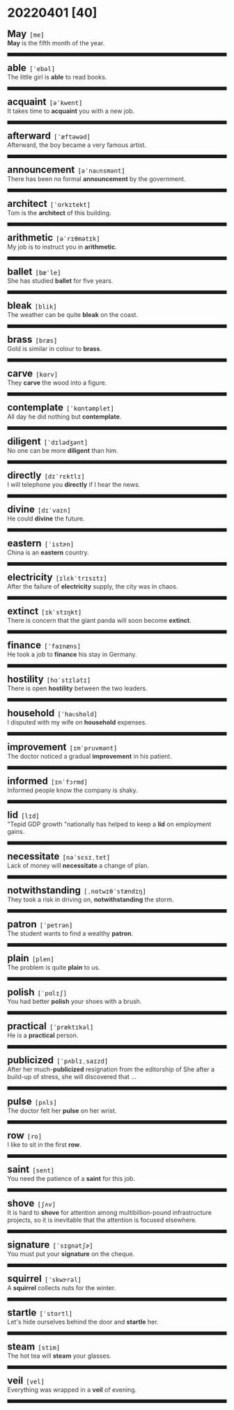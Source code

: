 <style>
/*不显示details的三角符号*/
details > summary::marker {
    display: none;
    content: none;
}
/*去掉外边框*/
details summary{
    outline:none;
    cursor:pointer;/*鼠标放上去之后变成手型*/
}
/*去掉前面默认的小黑三角*/
details summary::-webkit-details-marker{
    display:none; 
}
</style>
# 20220401 [40]  

<div style="display: flex;align-items: baseline;">
    <h2 style="margin-bottom: 0;margin-top: 0">May</h2>
    <p style="padding:0 .5em; margin: 0;font-family: monospace;">[me]</p>
    <p class="interpretation_52012" style="display:none ;padding:0 .5em; margin: 0; white-space: nowrap;overflow: hidden;text-overflow: ellipsis;">n. 五月</p>
</div>
<details class="details_52012">
    <summary style="color: #303030;"><strong>May</strong> is the fifth month of the year.</summary>
    五月是一年里的第五个月。
</details>
<hr style="padding-bottom: 0.5em;" />


<div style="display: flex;align-items: baseline;">
    <h2 style="margin-bottom: 0;margin-top: 0">able</h2>
    <p style="padding:0 .5em; margin: 0;font-family: monospace;">[ˈebəl]</p>
    <p class="interpretation_52012" style="display:none ;padding:0 .5em; margin: 0; white-space: nowrap;overflow: hidden;text-overflow: ellipsis;">adj. 能…的；有能力的；能干的</p>
</div>
<details class="details_52012">
    <summary style="color: #303030;">The little girl is <strong>able</strong> to read books.</summary>
    这个小女孩能看书了。
</details>
<hr style="padding-bottom: 0.5em;" />


<div style="display: flex;align-items: baseline;">
    <h2 style="margin-bottom: 0;margin-top: 0">acquaint</h2>
    <p style="padding:0 .5em; margin: 0;font-family: monospace;">[əˈkwent]</p>
    <p class="interpretation_52012" style="display:none ;padding:0 .5em; margin: 0; white-space: nowrap;overflow: hidden;text-overflow: ellipsis;">v. 使熟悉；使相识</p>
</div>
<details class="details_52012">
    <summary style="color: #303030;">It takes time to <strong>acquaint</strong> you with a new job.</summary>
    使自己熟悉一项新的工作是需要时间的。
</details>
<hr style="padding-bottom: 0.5em;" />


<div style="display: flex;align-items: baseline;">
    <h2 style="margin-bottom: 0;margin-top: 0">afterward</h2>
    <p style="padding:0 .5em; margin: 0;font-family: monospace;">[ˈæftəwəd]</p>
    <p class="interpretation_52012" style="display:none ;padding:0 .5em; margin: 0; white-space: nowrap;overflow: hidden;text-overflow: ellipsis;">adv. 之后；后来</p>
</div>
<details class="details_52012">
    <summary style="color: #303030;">Afterward, the boy became a very famous artist.</summary>
    后来，这男孩成为一个很有名的艺术家。
</details>
<hr style="padding-bottom: 0.5em;" />


<div style="display: flex;align-items: baseline;">
    <h2 style="margin-bottom: 0;margin-top: 0">announcement</h2>
    <p style="padding:0 .5em; margin: 0;font-family: monospace;">[əˈnaᴜnsmənt]</p>
    <p class="interpretation_52012" style="display:none ;padding:0 .5em; margin: 0; white-space: nowrap;overflow: hidden;text-overflow: ellipsis;">n. 通告；宣告</p>
</div>
<details class="details_52012">
    <summary style="color: #303030;">There has been no formal <strong>announcement</strong> by the government.</summary>
    政府未作正式通告。
</details>
<hr style="padding-bottom: 0.5em;" />


<div style="display: flex;align-items: baseline;">
    <h2 style="margin-bottom: 0;margin-top: 0">architect</h2>
    <p style="padding:0 .5em; margin: 0;font-family: monospace;">[ˈɑrkɪtekt]</p>
    <p class="interpretation_52012" style="display:none ;padding:0 .5em; margin: 0; white-space: nowrap;overflow: hidden;text-overflow: ellipsis;">n. 建筑师；创制者；设计者</p>
</div>
<details class="details_52012">
    <summary style="color: #303030;">Tom is the <strong>architect</strong> of this building.</summary>
    汤姆是该建筑的建筑师。
</details>
<hr style="padding-bottom: 0.5em;" />


<div style="display: flex;align-items: baseline;">
    <h2 style="margin-bottom: 0;margin-top: 0">arithmetic</h2>
    <p style="padding:0 .5em; margin: 0;font-family: monospace;">[əˈrɪθmətɪk]</p>
    <p class="interpretation_52012" style="display:none ;padding:0 .5em; margin: 0; white-space: nowrap;overflow: hidden;text-overflow: ellipsis;">n. 算术</p>
</div>
<details class="details_52012">
    <summary style="color: #303030;">My job is to instruct you in <strong>arithmetic</strong>.</summary>
    我的工作就是指导你学算术。
</details>
<hr style="padding-bottom: 0.5em;" />


<div style="display: flex;align-items: baseline;">
    <h2 style="margin-bottom: 0;margin-top: 0">ballet</h2>
    <p style="padding:0 .5em; margin: 0;font-family: monospace;">[bæˈle]</p>
    <p class="interpretation_52012" style="display:none ;padding:0 .5em; margin: 0; white-space: nowrap;overflow: hidden;text-overflow: ellipsis;">n. 芭蕾舞；芭蕾</p>
</div>
<details class="details_52012">
    <summary style="color: #303030;">She has studied <strong>ballet</strong> for five years.</summary>
    她学芭蕾舞已经五年了。
</details>
<hr style="padding-bottom: 0.5em;" />


<div style="display: flex;align-items: baseline;">
    <h2 style="margin-bottom: 0;margin-top: 0">bleak</h2>
    <p style="padding:0 .5em; margin: 0;font-family: monospace;">[blik]</p>
    <p class="interpretation_52012" style="display:none ;padding:0 .5em; margin: 0; white-space: nowrap;overflow: hidden;text-overflow: ellipsis;">adj. 荒凉的；阴冷的；凄凉的；无望的；沮丧的</p>
</div>
<details class="details_52012">
    <summary style="color: #303030;">The weather can be quite <strong>bleak</strong> on the coast.</summary>
    沿海地区的天气会非常阴冷。
</details>
<hr style="padding-bottom: 0.5em;" />


<div style="display: flex;align-items: baseline;">
    <h2 style="margin-bottom: 0;margin-top: 0">brass</h2>
    <p style="padding:0 .5em; margin: 0;font-family: monospace;">[bræs]</p>
    <p class="interpretation_52012" style="display:none ;padding:0 .5em; margin: 0; white-space: nowrap;overflow: hidden;text-overflow: ellipsis;">n. 黄铜；黄铜制品；厚脸皮</p>
</div>
<details class="details_52012">
    <summary style="color: #303030;">Gold is similar in colour to <strong>brass</strong>.</summary>
    金与黄铜的颜色相似。
</details>
<hr style="padding-bottom: 0.5em;" />


<div style="display: flex;align-items: baseline;">
    <h2 style="margin-bottom: 0;margin-top: 0">carve</h2>
    <p style="padding:0 .5em; margin: 0;font-family: monospace;">[kɑrv]</p>
    <p class="interpretation_52012" style="display:none ;padding:0 .5em; margin: 0; white-space: nowrap;overflow: hidden;text-overflow: ellipsis;">v. 雕刻；切开</p>
</div>
<details class="details_52012">
    <summary style="color: #303030;">They <strong>carve</strong> the wood into a figure.</summary>
    他们把木头雕刻成像。
</details>
<hr style="padding-bottom: 0.5em;" />


<div style="display: flex;align-items: baseline;">
    <h2 style="margin-bottom: 0;margin-top: 0">contemplate</h2>
    <p style="padding:0 .5em; margin: 0;font-family: monospace;">[ˈkɑntəmplet]</p>
    <p class="interpretation_52012" style="display:none ;padding:0 .5em; margin: 0; white-space: nowrap;overflow: hidden;text-overflow: ellipsis;">v. 注视；凝视；沉思；思忖</p>
</div>
<details class="details_52012">
    <summary style="color: #303030;">All day he did nothing but <strong>contemplate</strong>.</summary>
    他整天除了沉思外没做任何事。
</details>
<hr style="padding-bottom: 0.5em;" />


<div style="display: flex;align-items: baseline;">
    <h2 style="margin-bottom: 0;margin-top: 0">diligent</h2>
    <p style="padding:0 .5em; margin: 0;font-family: monospace;">[ˈdɪlədʒənt]</p>
    <p class="interpretation_52012" style="display:none ;padding:0 .5em; margin: 0; white-space: nowrap;overflow: hidden;text-overflow: ellipsis;">adj. 勤勉的；勤奋的</p>
</div>
<details class="details_52012">
    <summary style="color: #303030;">No one can be more <strong>diligent</strong> than him.</summary>
    没有人比他更勤奋的了。
</details>
<hr style="padding-bottom: 0.5em;" />


<div style="display: flex;align-items: baseline;">
    <h2 style="margin-bottom: 0;margin-top: 0">directly</h2>
    <p style="padding:0 .5em; margin: 0;font-family: monospace;">[dɪˈrɛktlɪ]</p>
    <p class="interpretation_52012" style="display:none ;padding:0 .5em; margin: 0; white-space: nowrap;overflow: hidden;text-overflow: ellipsis;">adv. 直接地；立即；直率地
conj. 一…就…</p>
</div>
<details class="details_52012">
    <summary style="color: #303030;">I will telephone you <strong>directly</strong> if I hear the news.</summary>
    我一听到消息，就会马上打电话给你。
</details>
<hr style="padding-bottom: 0.5em;" />


<div style="display: flex;align-items: baseline;">
    <h2 style="margin-bottom: 0;margin-top: 0">divine</h2>
    <p style="padding:0 .5em; margin: 0;font-family: monospace;">[dɪˈvaɪn]</p>
    <p class="interpretation_52012" style="display:none ;padding:0 .5em; margin: 0; white-space: nowrap;overflow: hidden;text-overflow: ellipsis;">adj. 神的；神性的
v. 占卜</p>
</div>
<details class="details_52012">
    <summary style="color: #303030;">He could <strong>divine</strong> the future.</summary>
    他能预卜未来。
</details>
<hr style="padding-bottom: 0.5em;" />


<div style="display: flex;align-items: baseline;">
    <h2 style="margin-bottom: 0;margin-top: 0">eastern</h2>
    <p style="padding:0 .5em; margin: 0;font-family: monospace;">[ˈistɚn]</p>
    <p class="interpretation_52012" style="display:none ;padding:0 .5em; margin: 0; white-space: nowrap;overflow: hidden;text-overflow: ellipsis;">adj. 东方的；东部的</p>
</div>
<details class="details_52012">
    <summary style="color: #303030;">China is an <strong>eastern</strong> country.</summary>
    中国是一个东方国家。
</details>
<hr style="padding-bottom: 0.5em;" />


<div style="display: flex;align-items: baseline;">
    <h2 style="margin-bottom: 0;margin-top: 0">electricity</h2>
    <p style="padding:0 .5em; margin: 0;font-family: monospace;">[ɪlɛkˈtrɪsɪtɪ]</p>
    <p class="interpretation_52012" style="display:none ;padding:0 .5em; margin: 0; white-space: nowrap;overflow: hidden;text-overflow: ellipsis;">n. 电学；电力</p>
</div>
<details class="details_52012">
    <summary style="color: #303030;">After the failure of <strong>electricity</strong> supply, the city was in chaos.</summary>
    电力供应中断后，这个城市一片混乱。
</details>
<hr style="padding-bottom: 0.5em;" />


<div style="display: flex;align-items: baseline;">
    <h2 style="margin-bottom: 0;margin-top: 0">extinct</h2>
    <p style="padding:0 .5em; margin: 0;font-family: monospace;">[ɪkˈstɪŋkt]</p>
    <p class="interpretation_52012" style="display:none ;padding:0 .5em; margin: 0; white-space: nowrap;overflow: hidden;text-overflow: ellipsis;">adj. 灭绝的；熄灭的；绝种的</p>
</div>
<details class="details_52012">
    <summary style="color: #303030;">There is concern that the giant panda will soon become <strong>extinct</strong>.</summary>
    有人担心大熊猫不久就会灭绝。
</details>
<hr style="padding-bottom: 0.5em;" />


<div style="display: flex;align-items: baseline;">
    <h2 style="margin-bottom: 0;margin-top: 0">finance</h2>
    <p style="padding:0 .5em; margin: 0;font-family: monospace;">[ˈfaɪnæns]</p>
    <p class="interpretation_52012" style="display:none ;padding:0 .5em; margin: 0; white-space: nowrap;overflow: hidden;text-overflow: ellipsis;">n. 金融；财务
v. 提供资金</p>
</div>
<details class="details_52012">
    <summary style="color: #303030;">He took a job to <strong>finance</strong> his stay in Germany.</summary>
    他找了一份工作以支付在德国的费用。
</details>
<hr style="padding-bottom: 0.5em;" />


<div style="display: flex;align-items: baseline;">
    <h2 style="margin-bottom: 0;margin-top: 0">hostility</h2>
    <p style="padding:0 .5em; margin: 0;font-family: monospace;">[hɑˈstɪlətɪ]</p>
    <p class="interpretation_52012" style="display:none ;padding:0 .5em; margin: 0; white-space: nowrap;overflow: hidden;text-overflow: ellipsis;">n. 敌意；敌对；对抗</p>
</div>
<details class="details_52012">
    <summary style="color: #303030;">There is open <strong>hostility</strong> between the two leaders.</summary>
    两位领导人表现出公开的敌意。
</details>
<hr style="padding-bottom: 0.5em;" />


<div style="display: flex;align-items: baseline;">
    <h2 style="margin-bottom: 0;margin-top: 0">household</h2>
    <p style="padding:0 .5em; margin: 0;font-family: monospace;">[ˈhaᴜshold]</p>
    <p class="interpretation_52012" style="display:none ;padding:0 .5em; margin: 0; white-space: nowrap;overflow: hidden;text-overflow: ellipsis;">n. 家庭
adj. 家庭的；家喻户晓的</p>
</div>
<details class="details_52012">
    <summary style="color: #303030;">I disputed with my wife on <strong>household</strong> expenses.</summary>
    我跟太太争论有关家庭费用的问题。
</details>
<hr style="padding-bottom: 0.5em;" />


<div style="display: flex;align-items: baseline;">
    <h2 style="margin-bottom: 0;margin-top: 0">improvement</h2>
    <p style="padding:0 .5em; margin: 0;font-family: monospace;">[ɪmˈpruvmənt]</p>
    <p class="interpretation_52012" style="display:none ;padding:0 .5em; margin: 0; white-space: nowrap;overflow: hidden;text-overflow: ellipsis;">n. 改进；改善</p>
</div>
<details class="details_52012">
    <summary style="color: #303030;">The doctor noticed a gradual <strong>improvement</strong> in his patient.</summary>
    医生注意到病人在逐渐恢复健康。
</details>
<hr style="padding-bottom: 0.5em;" />


<div style="display: flex;align-items: baseline;">
    <h2 style="margin-bottom: 0;margin-top: 0">informed</h2>
    <p style="padding:0 .5em; margin: 0;font-family: monospace;">[ɪnˈfɔrmd]</p>
    <p class="interpretation_52012" style="display:none ;padding:0 .5em; margin: 0; white-space: nowrap;overflow: hidden;text-overflow: ellipsis;">adj. 了解情况的；见多识广的；可靠信息的
v. 通知；告知；“inform”的过去分词和过去式</p>
</div>
<details class="details_52012">
    <summary style="color: #303030;">Informed people know the company is shaky.</summary>
    了解情况的人知道该公司状况不佳。
</details>
<hr style="padding-bottom: 0.5em;" />


<div style="display: flex;align-items: baseline;">
    <h2 style="margin-bottom: 0;margin-top: 0">lid</h2>
    <p style="padding:0 .5em; margin: 0;font-family: monospace;">[lɪd]</p>
    <p class="interpretation_52012" style="display:none ;padding:0 .5em; margin: 0; white-space: nowrap;overflow: hidden;text-overflow: ellipsis;">n. 盖子</p>
</div>
<details class="details_52012">
    <summary style="color: #303030;">"Tepid GDP growth "nationally has helped to keep a <strong>lid</strong> on employment gains.</summary>
    全国范围内不冷不热的GDP增长限制了就业率的增长。
</details>
<hr style="padding-bottom: 0.5em;" />


<div style="display: flex;align-items: baseline;">
    <h2 style="margin-bottom: 0;margin-top: 0">necessitate</h2>
    <p style="padding:0 .5em; margin: 0;font-family: monospace;">[nəˈsɛsɪˌtet]</p>
    <p class="interpretation_52012" style="display:none ;padding:0 .5em; margin: 0; white-space: nowrap;overflow: hidden;text-overflow: ellipsis;">v.  使成为必需；需要</p>
</div>
<details class="details_52012">
    <summary style="color: #303030;">Lack of money will <strong>necessitate</strong> a change of plan.</summary>
    资金的缺乏将使计划有必要改变。
</details>
<hr style="padding-bottom: 0.5em;" />


<div style="display: flex;align-items: baseline;">
    <h2 style="margin-bottom: 0;margin-top: 0">notwithstanding</h2>
    <p style="padding:0 .5em; margin: 0;font-family: monospace;">[ˌnɑtwɪθˈstændɪŋ]</p>
    <p class="interpretation_52012" style="display:none ;padding:0 .5em; margin: 0; white-space: nowrap;overflow: hidden;text-overflow: ellipsis;">prep. 虽然；尽管
adv. 虽然；尽管
conj. 虽然；尽管</p>
</div>
<details class="details_52012">
    <summary style="color: #303030;">They took a risk in driving on, <strong>notwithstanding</strong> the storm.</summary>
    尽管有暴风雨，他们还是冒险驾车赶路。
</details>
<hr style="padding-bottom: 0.5em;" />


<div style="display: flex;align-items: baseline;">
    <h2 style="margin-bottom: 0;margin-top: 0">patron</h2>
    <p style="padding:0 .5em; margin: 0;font-family: monospace;">[ˈpetrən]</p>
    <p class="interpretation_52012" style="display:none ;padding:0 .5em; margin: 0; white-space: nowrap;overflow: hidden;text-overflow: ellipsis;">n. 赞助人；资助人；老主顾</p>
</div>
<details class="details_52012">
    <summary style="color: #303030;">The student wants to find a wealthy <strong>patron</strong>.</summary>
    那学生想找到一个富有的资助人。
</details>
<hr style="padding-bottom: 0.5em;" />


<div style="display: flex;align-items: baseline;">
    <h2 style="margin-bottom: 0;margin-top: 0">plain</h2>
    <p style="padding:0 .5em; margin: 0;font-family: monospace;">[plen]</p>
    <p class="interpretation_52012" style="display:none ;padding:0 .5em; margin: 0; white-space: nowrap;overflow: hidden;text-overflow: ellipsis;">n. 平原
adj. 清楚的；明显的；浅白的；朴素的</p>
</div>
<details class="details_52012">
    <summary style="color: #303030;">The problem is quite <strong>plain</strong> to us.</summary>
    那问题我们都很明白。
</details>
<hr style="padding-bottom: 0.5em;" />


<div style="display: flex;align-items: baseline;">
    <h2 style="margin-bottom: 0;margin-top: 0">polish</h2>
    <p style="padding:0 .5em; margin: 0;font-family: monospace;">[ˈpɑlɪʃ]</p>
    <p class="interpretation_52012" style="display:none ;padding:0 .5em; margin: 0; white-space: nowrap;overflow: hidden;text-overflow: ellipsis;">v. 擦亮；磨光；润色；完善
n. 光泽；上光剂</p>
</div>
<details class="details_52012">
    <summary style="color: #303030;">You had better <strong>polish</strong> your shoes with a brush.</summary>
    你最好用刷子刷刷鞋。
</details>
<hr style="padding-bottom: 0.5em;" />


<div style="display: flex;align-items: baseline;">
    <h2 style="margin-bottom: 0;margin-top: 0">practical</h2>
    <p style="padding:0 .5em; margin: 0;font-family: monospace;">[ˈpræktɪkəl]</p>
    <p class="interpretation_52012" style="display:none ;padding:0 .5em; margin: 0; white-space: nowrap;overflow: hidden;text-overflow: ellipsis;">adj. 实际的；实践的；实用的</p>
</div>
<details class="details_52012">
    <summary style="color: #303030;">He is a <strong>practical</strong> person.</summary>
    他是位讲究实际的人。
</details>
<hr style="padding-bottom: 0.5em;" />


<div style="display: flex;align-items: baseline;">
    <h2 style="margin-bottom: 0;margin-top: 0">publicized</h2>
    <p style="padding:0 .5em; margin: 0;font-family: monospace;">[ˈpʌblɪˌsaɪzd]</p>
    <p class="interpretation_52012" style="display:none ;padding:0 .5em; margin: 0; white-space: nowrap;overflow: hidden;text-overflow: ellipsis;">adj. 公开的
v. 宣传；公布；“publicize”的过去式和过去分词</p>
</div>
<details class="details_52012">
    <summary style="color: #303030;">After her much-<strong>publicized</strong> resignation from the editorship of She after a build-up of stress, she will discovered that ...</summary>
    她在因累积的重负而做出引发外界广泛关注之举——辞去《她》杂志编辑一职——之后可能会察觉到……
</details>
<hr style="padding-bottom: 0.5em;" />


<div style="display: flex;align-items: baseline;">
    <h2 style="margin-bottom: 0;margin-top: 0">pulse</h2>
    <p style="padding:0 .5em; margin: 0;font-family: monospace;">[pʌls]</p>
    <p class="interpretation_52012" style="display:none ;padding:0 .5em; margin: 0; white-space: nowrap;overflow: hidden;text-overflow: ellipsis;">n. 脉冲；脉搏；脉动
v. 脉动；搏动；（心脏）跳动</p>
</div>
<details class="details_52012">
    <summary style="color: #303030;">The doctor felt her <strong>pulse</strong> on her wrist.</summary>
    这位医生在她的手腕上号脉。
</details>
<hr style="padding-bottom: 0.5em;" />


<div style="display: flex;align-items: baseline;">
    <h2 style="margin-bottom: 0;margin-top: 0">row</h2>
    <p style="padding:0 .5em; margin: 0;font-family: monospace;">[ro]</p>
    <p class="interpretation_52012" style="display:none ;padding:0 .5em; margin: 0; white-space: nowrap;overflow: hidden;text-overflow: ellipsis;">n. 排；划船；吵闹
v. 划船；吵架</p>
</div>
<details class="details_52012">
    <summary style="color: #303030;">I like to sit in the first <strong>row</strong>.</summary>
    我喜欢坐在第一排。
</details>
<hr style="padding-bottom: 0.5em;" />


<div style="display: flex;align-items: baseline;">
    <h2 style="margin-bottom: 0;margin-top: 0">saint</h2>
    <p style="padding:0 .5em; margin: 0;font-family: monospace;">[sent]</p>
    <p class="interpretation_52012" style="display:none ;padding:0 .5em; margin: 0; white-space: nowrap;overflow: hidden;text-overflow: ellipsis;">n. 圣徒；圣人</p>
</div>
<details class="details_52012">
    <summary style="color: #303030;">You need the patience of a <strong>saint</strong> for this job.</summary>
    做这种工作，你得有圣人般的好耐性。
</details>
<hr style="padding-bottom: 0.5em;" />


<div style="display: flex;align-items: baseline;">
    <h2 style="margin-bottom: 0;margin-top: 0">shove</h2>
    <p style="padding:0 .5em; margin: 0;font-family: monospace;">[ʃʌv]</p>
    <p class="interpretation_52012" style="display:none ;padding:0 .5em; margin: 0; white-space: nowrap;overflow: hidden;text-overflow: ellipsis;">v. 挤；推；撞</p>
</div>
<details class="details_52012">
    <summary style="color: #303030;">It is hard to <strong>shove</strong> for attention among multibillion-pound infrastructure projects, so it is inevitable that the attention is focused elsewhere.</summary>
    在数十亿英镑的基础设施项目中得到关注是很难的，因此，注意力集中在他处也在所难免。
</details>
<hr style="padding-bottom: 0.5em;" />


<div style="display: flex;align-items: baseline;">
    <h2 style="margin-bottom: 0;margin-top: 0">signature</h2>
    <p style="padding:0 .5em; margin: 0;font-family: monospace;">[ˈsɪɡnətʃɚ]</p>
    <p class="interpretation_52012" style="display:none ;padding:0 .5em; margin: 0; white-space: nowrap;overflow: hidden;text-overflow: ellipsis;">n. 签名</p>
</div>
<details class="details_52012">
    <summary style="color: #303030;">You must put your <strong>signature</strong> on the cheque.</summary>
    你必须在支票上签名。
</details>
<hr style="padding-bottom: 0.5em;" />


<div style="display: flex;align-items: baseline;">
    <h2 style="margin-bottom: 0;margin-top: 0">squirrel</h2>
    <p style="padding:0 .5em; margin: 0;font-family: monospace;">[ˈskwɝrəl]</p>
    <p class="interpretation_52012" style="display:none ;padding:0 .5em; margin: 0; white-space: nowrap;overflow: hidden;text-overflow: ellipsis;">n. 松鼠
v. 贮藏</p>
</div>
<details class="details_52012">
    <summary style="color: #303030;">A <strong>squirrel</strong> collects nuts for the winter.</summary>
    松鼠为过冬收集坚果。
</details>
<hr style="padding-bottom: 0.5em;" />


<div style="display: flex;align-items: baseline;">
    <h2 style="margin-bottom: 0;margin-top: 0">startle</h2>
    <p style="padding:0 .5em; margin: 0;font-family: monospace;">[ˈstɑrtl]</p>
    <p class="interpretation_52012" style="display:none ;padding:0 .5em; margin: 0; white-space: nowrap;overflow: hidden;text-overflow: ellipsis;">v. （使）惊动；（使）惊愕；（使）吃惊</p>
</div>
<details class="details_52012">
    <summary style="color: #303030;">Let's hide ourselves behind the door and <strong>startle</strong> her.</summary>
    藏在门后面，咱们吓她一下。
</details>
<hr style="padding-bottom: 0.5em;" />


<div style="display: flex;align-items: baseline;">
    <h2 style="margin-bottom: 0;margin-top: 0">steam</h2>
    <p style="padding:0 .5em; margin: 0;font-family: monospace;">[stim]</p>
    <p class="interpretation_52012" style="display:none ;padding:0 .5em; margin: 0; white-space: nowrap;overflow: hidden;text-overflow: ellipsis;">n. 蒸汽；水蒸气
v. 蒸</p>
</div>
<details class="details_52012">
    <summary style="color: #303030;">The hot tea will <strong>steam</strong> your glasses.</summary>
    热茶会使你的眼镜蒙上一层水汽。
</details>
<hr style="padding-bottom: 0.5em;" />


<div style="display: flex;align-items: baseline;">
    <h2 style="margin-bottom: 0;margin-top: 0">veil</h2>
    <p style="padding:0 .5em; margin: 0;font-family: monospace;">[vel]</p>
    <p class="interpretation_52012" style="display:none ;padding:0 .5em; margin: 0; white-space: nowrap;overflow: hidden;text-overflow: ellipsis;">n. 面纱；遮盖物
v. 蒙上面纱；隐藏；掩饰</p>
</div>
<details class="details_52012">
    <summary style="color: #303030;">Everything was wrapped in a <strong>veil</strong> of evening.</summary>
    一切都在夜幕的笼罩之下。
</details>
<hr style="padding-bottom: 0.5em;" />

<script>
const details = document.querySelectorAll('.details_52012');
const translates = document.querySelectorAll('.interpretation_52012');

details.forEach((item, index) => item.addEventListener('toggle', () => {
    if (item.open) {
        translates[index].style.display = 'block';
    } else translates[index].style.display = 'none';
}));
</script>
